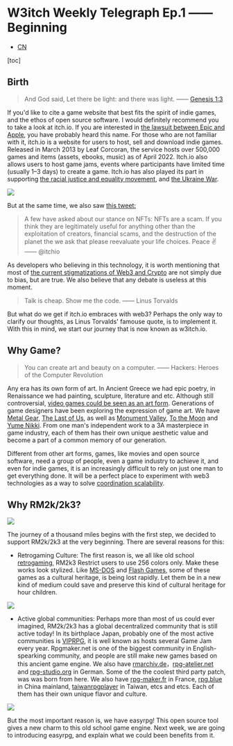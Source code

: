 # W3itch Weekly Telegraph Ep.1 —— Beginning

- [CN](https://hackmd.io/o5kIiL3nQJOea9IOtGXuuw)

[toc]

## Birth

> And God said, Let there be light: and there was light.
> —— [Genesis 1:3](https://en.wikipedia.org/wiki/Let_there_be_light)

If you'd like to cite a game website that best fits the spirit of indie games, and the ethos of open source software. I would definitely recommend you to take a look at itch.io. If you are interested in [the lawsuit between Epic and Apple](https://en.wikipedia.org/wiki/Epic_Games_v._Apple), you have probably heard this name. For those who are not familiar with it, itch.io is a website for users to host, sell and download indie games. Released in March 2013 by Leaf Corcoran, the service hosts over 500,000 games and items (assets, ebooks, music) as of April 2022. Itch.io also allows users to host game jams, events where participants have limited time (usually 1–3 days) to create a game. Itch.io has also played its part in supporting [the racial justice and equality movement](https://itch.io/b/520/bundle-for-racial-justice-and-equality), and [the Ukraine War](https://itch.io/b/1316/bundle-for-ukraine).

![](https://i.imgur.com/igYzifH.png)



But at the same time, we also saw [this tweet:](https://twitter.com/itchio/status/1490141815294414856)

> A few have asked about our stance on NFTs:
> NFTs are a scam. If you think they are legitimately useful for anything other than the exploitation of creators, financial scams, and the destruction of the planet the we ask that please reevaluate your life choices.
> Peace ✌️
> —— @itchio

As developers who believing in this technology, it is worth mentioning that most of [the current stigmatizations of Web3 and Crypto](https://www.stephendiehl.com/blog/web3-bullshit.html) are not simply due to bias, but are true. We also believe that any debate is useless at this moment.

> Talk is cheap. Show me the code.
> —— Linus Torvalds

But what do we get if itch.io embraces with web3? Perhaps the only way to clarify our thoughts, as Linus Torvalds' famouse quote, is to implement it. With this in mind, we start our journey that is now known as w3itch.io.

## Why Game?

> You can create art and beauty on a computer.
> —— Hackers: Heroes of the Computer Revolution 

Any era has its own form of art. In Ancient Greece we had epic poetry, in Renaissance we had painting, sculpture, literature and etc. Although still controversial, [video games could be seen as an art form](https://en.wikipedia.org/wiki/Video_games_as_an_art_form). Generations of game designers have been exploring the expression of game art. We have [Metal Gear](https://en.wikipedia.org/wiki/Metal_Gear_(video_game)), [The Last of Us](https://en.wikipedia.org/wiki/The_Last_of_Us), as well as [Monument Valley](https://en.wikipedia.org/wiki/Monument_Valley_(video_game)), [To the Moon]() and [Yume Nikki](https://en.wikipedia.org/wiki/Yume_Nikki). From one man's independent work to a 3A masterpiece in game industry, each of them has their own unique aesthetic value and become a part of a common memory of our generation.

Different from other art forms, games, like movies and open source software, need a group of people, even a game industry to achieve it, and even for indie games, it is an increasingly difficult to rely on just one man to get everything done. It will be a perfect place to experiment with web3 technologies as a way to solve [coordination scalability](https://www.ribbonfarm.com/2019/02/28/markets-are-eating-the-world/).

## Why RM2k/2k3?

![](https://i.imgur.com/IzgT5TW.png)

The journey of a thousand miles begins with the first step, we decided to support RM2k/2k3 at the very beginning. There are several reasons for this:

- Retrogaming Culture: The first reason is, we all like old school [retrogaming](https://en.wikipedia.org/wiki/Retrogaming), RM2k3 Restrict users to use 256 colors only. Make these works look stylized. Like [MS-DOS](https://archive.org/details/softwarelibrary_msdos_games) and [Flash Games](https://archive.org/details/softwarelibrary_flash_games), some of these games as a cultural heritage, is being lost rapidly. Let them be in a new kind of medium could save and preserve this kind of cultural heritage for hour children.

![](https://i.imgur.com/x96VWXM.jpg)


- Active global communities: Perhaps more than most of us could ever imagined, RM2k/2k3 has a global decentralized community that is still active today! In its birthplace Japan, probably one of the most active communities is [VIPRPG](https://mimidoshima.wordpress.com/2019/03/02/medetee/), it is well known as hosts several Game Jam every year. Rpgmaker.net is one of the biggest community in English-spearking community, and people are still make new games based on this ancient game engine. We also have [rmarchiv.de](https://rmarchiv.de/games/1092)，[rpg-atelier.net](https://www.rpg-atelier.net/index.php?site=showgame&gid=729) and [rpg-studio.org](http://www.rpg-studio.org/forum/index.php) in German. Some of the the coolest third party patch, was was born from here. We also have [rpg-maker.fr](https://www.rpg-maker.fr/) in France, [rpg.blue](https://rpg.blue/) in China mainland, [taiwanrpgplayer](https://sites.google.com/site/taiwanrpgplayer/home) in Taiwan, etcs and etcs. Each of them has their own unique flavor and culture.

![](https://i.imgur.com/v9sY97s.png)


But the most important reason is, we have easyrpg! This open source tool gives a new charm to this old school game engine. Next week, we are going to introducing easyrpg, and explain what we could been benefits from it.











